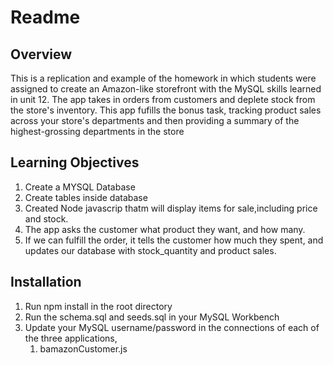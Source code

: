 # Readme

## Overview

This is a replication and example of the homework in which students were assigned to create an Amazon-like storefront with the MySQL skills learned in unit 12. The app takes in orders from customers and deplete stock from the store's inventory. This app fufills the bonus task, tracking product sales across your store's departments and then providing a summary of the highest-grossing departments in the store

## Learning Objectives

1. Create a MYSQL Database
2. Create tables inside database
3. Created Node javascrip thatm will display items for sale,including price and stock.
4. The app asks the customer what product they want, and how many.
5. If we can fulfill the order, it tells the customer how much they spent, and updates our database 
with stock_quantity and product sales.

## Installation

1. Run npm install in the root directory
2. Run the schema.sql and seeds.sql in your MySQL Workbench
3. Update your MySQL username/password in the connections of each of the three applications,
    1. bamazonCustomer.js